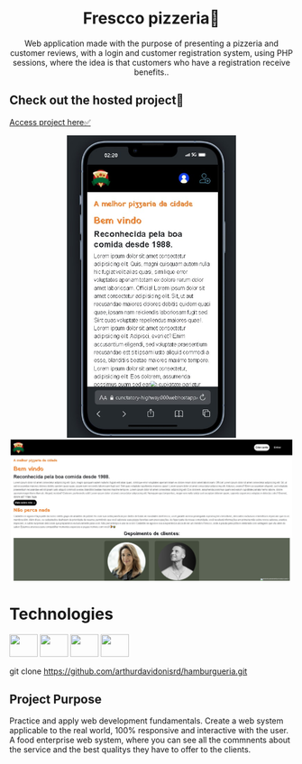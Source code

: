 <h1 align="center">Frescco pizzeria🍕
</h1>
<p align="center" font="bold">Web application made with the purpose of presenting a pizzeria and customer reviews, with a login and customer registration system, using PHP sessions, where the idea is that customers who have a registration receive benefits..
</p>


<h2>Check out the hosted project📲 </h2>
<a href="https://cunctatory-highway.000webhostapp.com/" target="_blank">Access project here✅</a>

<p align="center" display="flex">
    <img src="./imagens/cell.jpeg" width="300px">
    <img src="./imagens/pc1.jpeg" width="500px">
</p>





# Technologies
<div dislplay="flex">
<img width="50px" height="40px" src="https://cdn.jsdelivr.net/gh/devicons/devicon@latest/icons/php/php-original.svg" />
<img width="50px" height="40px" src="https://cdn.jsdelivr.net/gh/devicons/devicon@latest/icons/css3/css3-original.svg" />
<img width="50px" height="40px" src="https://cdn.jsdelivr.net/gh/devicons/devicon@latest/icons/html5/html5-original.svg" />
<img width="50px" height="40px" src="https://cdn.jsdelivr.net/gh/devicons/devicon@latest/icons/bootstrap/bootstrap-original.svg" />


git clone https://github.com/arthurdavidonisrd/hamburgueria.git
<br>


<h2>Project Purpose</h2>
<p>Practice and apply web development fundamentals. Create a web system applicable to the real world, 100% responsive and interactive with the user. A food enterprise web system, where you can see all the commnents about the service and the best qualitys they have to offer to the clients.</p>



